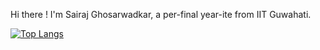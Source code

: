 Hi there ! 
I'm Sairaj Ghosarwadkar, a per-final year-ite from IIT Guwahati. 



[![Top Langs](https://github-readme-stats.vercel.app/api/top-langs/?username=Sairaj-G&layout=pie)](https://github.com/anuraghazra/github-readme-stats)
